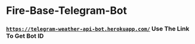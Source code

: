# Fire-Base-Telegram-Bot

### [`https://telegram-weather-api-bot.herokuapp.com/`](https://telegram-weather-api-bot.herokuapp.com/) Use The Link To Get Bot ID 
